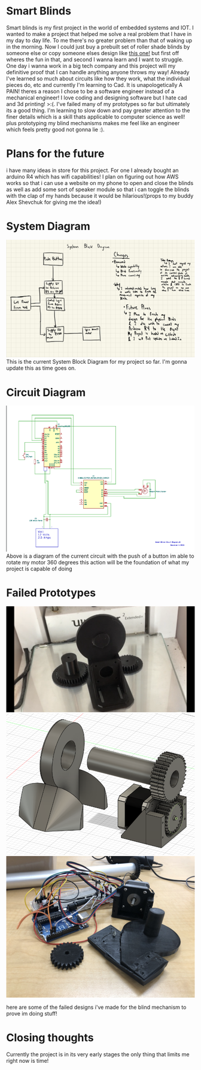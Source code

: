 # Smart Blinds
 
Smart blinds is my first project in the world of embedded systems and IOT. I wanted to make a project that helped me solve a real problem that I have in my day to day life. To me there's no greater problem than that of waking up in the morning. Now I could just buy a prebuilt set of roller shade blinds by someone else or copy someone elses design like [this one!](https://projecthub.arduino.cc/twinsen01/automatic-window-roller-blinds-854188) but first off wheres the fun in that, and second I wanna learn and I want to struggle. One day i wanna work in  a big tech company and this project will my definitive proof that I can handle anything anyone throws my way! Already I've learned so much about circuits like how they work, what the individual pieces do, etc and currently I'm learning to Cad. It is unapologetically A PAIN! theres a reason I chose to be a software engineer instead of a mechanical engineer! I love coding and designing software but I hate cad and 3d printing! >:(. I've failed many of my prototypes so far but ultimately its a good thing. I'm learning to slow down and pay greater attention to the finer details which is a skill thats applicable to computer science as well! plus prototyping my blind mechanisms makes me feel like an engineer which feels pretty good not gonna lie :).

# Plans for the future

i have many ideas in store for this project. For one I already bought an arduino R4 which has wifi capabilities! I plan on figuring out how AWS works so that i can use a website on my phone to open and close the blinds as well as add some sort of speaker module so that i can toggle the blinds with the clap of my hands because it would be hilarious!(props to my buddy Alex Shevchuk for giving me the idea!) 


# System Diagram
![](BlockDiagram.jpg)
This is the current System Block Diagram for my project so far. I'm gonna update this as time goes on.

 # Circuit Diagram
 ![](CircuitDiagram.png)
Above is a diagram of the current circuit with the push of a button im able to rotate my motor 360 degrees this action will be the foundation of what my project is capable of doing 

# Failed Prototypes
![](Img1.PNG) ![](Cad.png) ![](img3.JPG)

here are some of the failed designs i've made for the blind mechanism to prove im doing stuff!
# Closing thoughts
 Currently the project is in its very early stages the only thing that limits me right now is time! 
